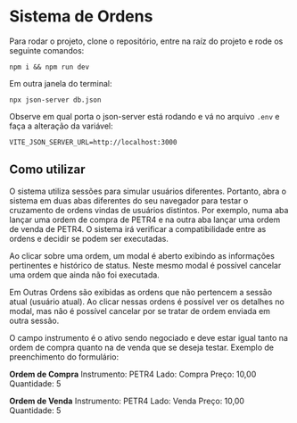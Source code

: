 # Sistema de Ordens

Para rodar o projeto, clone o repositório, entre na raíz do projeto e rode os seguinte comandos:

    npm i && npm run dev

 Em outra janela do terminal:

    npx json-server db.json

Observe em qual porta o json-server está rodando e vá no arquivo `.env` e faça a alteração da variável:

    VITE_JSON_SERVER_URL=http://localhost:3000

## Como utilizar
O sistema utiliza sessões para simular usuários diferentes. Portanto, abra o sistema em duas abas diferentes do seu navegador para testar o cruzamento de ordens vindas de usuários distintos. Por exemplo, numa aba lançar uma ordem de compra de PETR4 e na outra aba lançar uma ordem de venda de PETR4. O sistema irá verificar a compatibilidade entre as ordens e decidir se podem ser executadas.

Ao clicar sobre uma ordem, um modal é aberto exibindo as informações pertinentes e histórico de status. Neste mesmo modal é possível cancelar uma ordem que ainda não foi executada.

Em Outras Ordens são exibidas as ordens que não pertencem a sessão atual (usuário atual). Ao clicar nessas ordens é possível ver os detalhes no modal, mas não é possível cancelar por se tratar de ordem enviada em outra sessão.

O campo instrumento é o ativo sendo negociado e deve estar igual tanto na ordem de compra quanto na de venda que se deseja testar. Exemplo de preenchimento do formulário:

**Ordem de Compra**
Instrumento: PETR4
Lado: Compra
Preço: 10,00
Quantidade: 5

**Ordem de Venda**
Instrumento: PETR4
Lado: Venda
Preço: 10,00
Quantidade: 5
